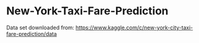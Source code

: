 # New-York-Taxi-Fare-Prediction

Data set downloaded from: https://www.kaggle.com/c/new-york-city-taxi-fare-prediction/data
